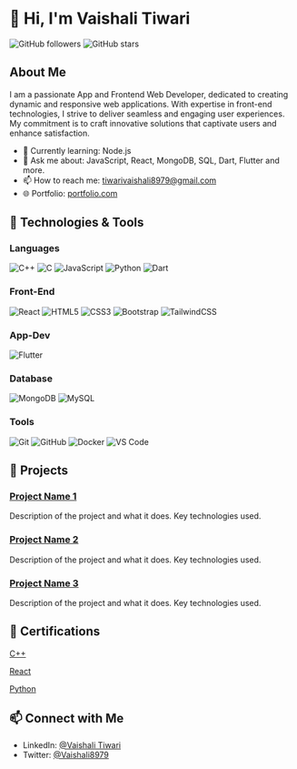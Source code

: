 
# 👋 Hi, I'm Vaishali Tiwari

![GitHub followers](https://img.shields.io/github/followers/tiwarivaishali8979?label=Follow&style=social) ![GitHub stars](https://img.shields.io/github/stars/tiwarivaishali8979?style=social)

## About Me

I am a passionate App and Frontend Web Developer, dedicated to creating dynamic and responsive web applications. With expertise in front-end technologies, I strive to deliver seamless and engaging user experiences. My commitment is to craft innovative solutions that captivate users and enhance satisfaction.
- 🌱 Currently learning: Node.js
- 💬 Ask me about: JavaScript, React, MongoDB, SQL, Dart, Flutter and more.
- 📫 How to reach me: [tiwarivaishali8979@gmail.com](mailto:tiwarivaishali8979@gmail.com)
- 🌐 Portfolio: [portfolio.com](http://x404yourportfolio.com)

## 🔧 Technologies & Tools

### Languages
![C++](https://img.shields.io/badge/-C++-000?&logo=C%2B%2B&logoColor=white)
![C](https://img.shields.io/badge/-C-000?&logo=C)
![JavaScript](https://img.shields.io/badge/-JavaScript-000?&logo=JavaScript)
![Python](https://img.shields.io/badge/-Python-000?&logo=Python)
![Dart](https://img.shields.io/badge/-Dart-000?&logo=Dart)

### Front-End
![React](https://img.shields.io/badge/-React-000?&logo=React)
![HTML5](https://img.shields.io/badge/-HTML5-000?&logo=HTML5)
![CSS3](https://img.shields.io/badge/-CSS3-000?&logo=CSS3)
![Bootstrap](https://img.shields.io/badge/-Bootstrap-000?&logo=Bootstrap)
![TailwindCSS](https://img.shields.io/badge/-Tailwind%20CSS-000?&logo=Tailwind%20CSS&logoColor=white)

### App-Dev
![Flutter](https://img.shields.io/badge/-Flutter-000?&logo=Flutter)

### Database
![MongoDB](https://img.shields.io/badge/-MongoDB-000?&logo=MongoDB)
![MySQL](https://img.shields.io/badge/-MySQL-000?&logo=MySQL)

### Tools
![Git](https://img.shields.io/badge/-Git-000?&logo=Git)
![GitHub](https://img.shields.io/badge/-GitHub-000?&logo=Github)
![Docker](https://img.shields.io/badge/-Docker-000?&logo=Docker)
![VS Code](https://img.shields.io/badge/-VS%20Code-000?&logo=Visual%20Studio%20Code)


## 🚀 Projects

### [Project Name 1](https://github.com/yourusername/projectname1)
Description of the project and what it does. Key technologies used.

### [Project Name 2](https://github.com/yourusername/projectname2)
Description of the project and what it does. Key technologies used.

### [Project Name 3](https://github.com/yourusername/projectname3)
Description of the project and what it does. Key technologies used.

## 📑 Certifications

[C++](https://drive.google.com/file/d/1IPuTMlv1QytIFnVB1rG9Iiu9ridGTir9/view?usp=drive_link)

[React](https://drive.google.com/file/d/1efEjr1kWluJ5QebXggChjmwOOom5RVYn/view?usp=drive_link)

[Python](https://drive.google.com/file/d/1MnbIHZSAPvLuitQPqAmXKh3fxBo2mvbF/view?usp=drive_link)


## 📫 Connect with Me

- LinkedIn: [@Vaishali Tiwari](https://www.linkedin.com/in/vaishali-tiwari-47539b287/)
- Twitter: [@Vaishali8979](https://x.com/Vaishali8979)




